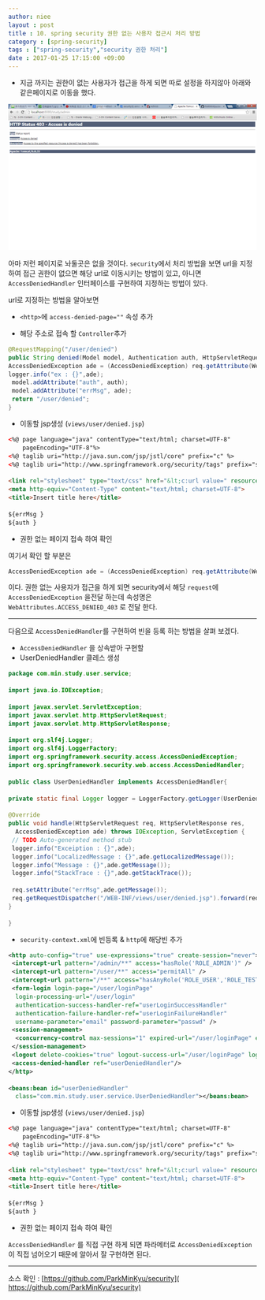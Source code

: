 ```yaml
---
author: niee
layout : post
title : 10. spring security 권한 없는 사용자 접근시 처리 방법
category : [spring-security]
tags : ["spring-security","security 권한 처리"]
date : 2017-01-25 17:15:00 +09:00
---
```


- 지금 까지는 권한이 없는 사용자가 접근을 하게 되면 따로 설정을 하지않아 아래와 같은페이지로 이동을 했다.

![img1](/images/spring-security/10-1.png)

아마 저런 페이지로 놔둘곳은 없을 것이다.
```security```에서 처리 방법을 보면
url을 지정하여 접근 권한이 없으면 해당 url로 이동시키는 방법이 있고,
아니면 ```AccessDeniedHandler``` 인터페이스를 구현하여 지정하는 방법이 있다.

url로 지정하는 방법을 알아보면
- ```<http>```에 ```access-denied-page=""``` 속성 추가

- 해당 주소로 접속 할 ```Controller```추가

```java
@RequestMapping("/user/denied")
public String denied(Model model, Authentication auth, HttpServletRequest req){
AccessDeniedException ade = (AccessDeniedException) req.getAttribute(WebAttributes.ACCESS_DENIED_403);
logger.info("ex : {}",ade);
 model.addAttribute("auth", auth);
 model.addAttribute("errMsg", ade);
 return "/user/denied";
}
```

- 이동할 jsp생성 (```views/user/denied.jsp```)

```html
<%@ page language="java" contentType="text/html; charset=UTF-8"
    pageEncoding="UTF-8"%>
<%@ taglib uri="http://java.sun.com/jsp/jstl/core" prefix="c" %>
<%@ taglib uri="http://www.springframework.org/security/tags" prefix="sec" %>

<link rel="stylesheet" type="text/css" href="&lt;c:url value=" resources="" css="" main.css"="">"&gt;
<meta http-equiv="Content-Type" content="text/html; charset=UTF-8">
<title>Insert title here</title>

${errMsg }
${auth }

```

- 권한 없는 페이지 접속 하여 확인

여기서 확인 할 부분은

```java
AccessDeniedException ade = (AccessDeniedException) req.getAttribute(WebAttributes.ACCESS_DENIED_403);
```

이다. 권한 없는 사용자가 접근을 하게 되면 security에서 해당 ```request```에 ```​AccessDeniedException``` 을전달 하는데 속성명은 ​```WebAttributes.ACCESS_DENIED_403``` 로 전달 한다.

-------------------------------------------

다음으로 ​```AccessDeniedHandler```를 구현하여 빈을 등록 하는 방법을 살펴 보겠다.

- ```AccessDeniedHandler```​ 을 상속받아 구현할
- ​UserDeniedHandler 클레스 생성

```java
​package com.min.study.user.service;

import java.io.IOException;

import javax.servlet.ServletException;
import javax.servlet.http.HttpServletRequest;
import javax.servlet.http.HttpServletResponse;

import org.slf4j.Logger;
import org.slf4j.LoggerFactory;
import org.springframework.security.access.AccessDeniedException;
import org.springframework.security.web.access.AccessDeniedHandler;

public class UserDeniedHandler implements AccessDeniedHandler{

private static final Logger logger = LoggerFactory.getLogger(UserDeniedHandler.class);

@Override
public void handle(HttpServletRequest req, HttpServletResponse res,
  AccessDeniedException ade) throws IOException, ServletException {
 // TODO Auto-generated method stub
 logger.info("Exceiption : {}",ade);
 logger.info("LocalizedMessage : {}",ade.getLocalizedMessage());
 logger.info("Message : {}",ade.getMessage());
 logger.info("StackTrace : {}",ade.getStackTrace());

 req.setAttribute("errMsg",ade.getMessage());
 req.getRequestDispatcher("/WEB-INF/views/user/denied.jsp").forward(req, res);
}

}
```

- ```security-context.xml```에 빈등록 & ```http```에 해당빈 추가

```xml
<http auto-config="true" use-expressions="true" create-session="never">
 <intercept-url pattern="/admin/**" access="hasRole('ROLE_ADMIN')" />
 <intercept-url pattern="/user/**" access="permitAll" />
 <intercept-url pattern="/**" access="hasAnyRole('ROLE_USER','ROLE_TEST','ROLE_ADMIN','ROLE_GUEST')" />
 <form-login login-page="/user/loginPage"
  login-processing-url="/user/login"
  authentication-success-handler-ref="userLoginSuccessHandler"
  authentication-failure-handler-ref="userLoginFailureHandler"
  username-parameter="email" password-parameter="passwd" />
 <session-management>
  <concurrency-control max-sessions="1" expired-url="/user/loginPage" error-if-maximum-exceeded="true"/>
 </session-management>
 <logout delete-cookies="true" logout-success-url="/user/loginPage" logout-url="/user/logout" invalidate-session="true"/>
 <access-denied-handler ref="userDeniedHandler"/>
</http>

<beans:bean id="userDeniedHandler"
  class="com.min.study.user.service.UserDeniedHandler"></beans:bean>
```

- 이동할 jsp생성 (```views/user/denied.jsp```)

```html
<%@ page language="java" contentType="text/html; charset=UTF-8"
    pageEncoding="UTF-8"%>
<%@ taglib uri="http://java.sun.com/jsp/jstl/core" prefix="c" %>
<%@ taglib uri="http://www.springframework.org/security/tags" prefix="sec" %>

<link rel="stylesheet" type="text/css" href="&lt;c:url value=" resources="" css="" main.css"="">"&gt;
<meta http-equiv="Content-Type" content="text/html; charset=UTF-8">
<title>Insert title here</title>

${errMsg }
${auth }
```

- 권한 없는 페이지 접속 하여 확인

```AccessDeniedHandler``` 를 직​접 구현 하게 되면 파라메터로 ```AccessDeniedException```이 직접 넘어오기 때문에 알아서 잘 구현하면 된다.

-------------------------------------------

소스 확인 : [​https://github.com/ParkMinKyu/security](​https://github.com/ParkMinKyu/security)

